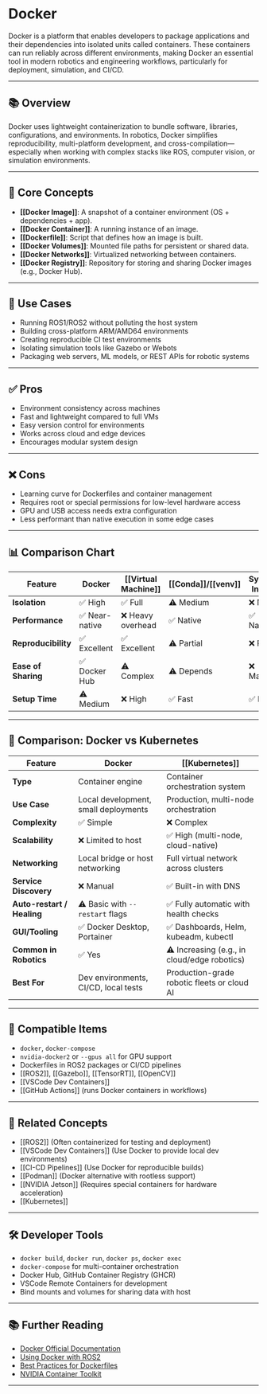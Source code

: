 # Docker

Docker is a platform that enables developers to package applications and their dependencies into isolated units called containers. These containers can run reliably across different environments, making Docker an essential tool in modern robotics and engineering workflows, particularly for deployment, simulation, and CI/CD.

---

## 📚 Overview

Docker uses lightweight containerization to bundle software, libraries, configurations, and environments. In robotics, Docker simplifies reproducibility, multi-platform development, and cross-compilation—especially when working with complex stacks like ROS, computer vision, or simulation environments.

---

## 🧠 Core Concepts

- **[[Docker Image]]**: A snapshot of a container environment (OS + dependencies + app).
- **[[Docker Container]]**: A running instance of an image.
- **[[Dockerfile]]**: Script that defines how an image is built.
- **[[Docker Volumes]]**: Mounted file paths for persistent or shared data.
- **[[Docker Networks]]**: Virtualized networking between containers.
- **[[Docker Registry]]**: Repository for storing and sharing Docker images (e.g., Docker Hub).

---

## 🧰 Use Cases

- Running ROS1/ROS2 without polluting the host system
- Building cross-platform ARM/AMD64 environments
- Creating reproducible CI test environments
- Isolating simulation tools like Gazebo or Webots
- Packaging web servers, ML models, or REST APIs for robotic systems

---

## ✅ Pros

- Environment consistency across machines
- Fast and lightweight compared to full VMs
- Easy version control for environments
- Works across cloud and edge devices
- Encourages modular system design

---

## ❌ Cons

- Learning curve for Dockerfiles and container management
- Requires root or special permissions for low-level hardware access
- GPU and USB access needs extra configuration
- Less performant than native execution in some edge cases

---

## 📊 Comparison Chart

| Feature               | Docker                  | [[Virtual Machine]]         | [[Conda]]/[[venv]]           | System Install        |
|-----------------------|-------------------------|--------------------------|----------------------|------------------------|
| **Isolation**         | ✅ High                 | ✅ Full                 | ⚠️ Medium           | ❌ None               |
| **Performance**       | ✅ Near-native           | ❌ Heavy overhead        | ✅ Native            | ✅ Native              |
| **Reproducibility**   | ✅ Excellent             | ✅ Excellent             | ⚠️ Partial           | ❌ Poor               |
| **Ease of Sharing**   | ✅ Docker Hub            | ⚠️ Complex              | ⚠️ Depends           | ❌ Manual             |
| **Setup Time**        | ⚠️ Medium               | ❌ High                 | ✅ Fast              | ✅ Fast                |

---


## 🤖 Comparison: Docker vs Kubernetes

| Feature                     | Docker                              | [[Kubernetes]]                                  |
|-----------------------------|--------------------------------------|---------------------------------------------|
| **Type**                    | Container engine                     | Container orchestration system              |
| **Use Case**                | Local development, small deployments | Production, multi-node orchestration        |
| **Complexity**              | ✅ Simple                            | ❌ Complex                                  |
| **Scalability**             | ❌ Limited to host                   | ✅ High (multi-node, cloud-native)          |
| **Networking**              | Local bridge or host networking      | Full virtual network across clusters        |
| **Service Discovery**       | ❌ Manual                            | ✅ Built-in with DNS                        |
| **Auto-restart / Healing**  | ⚠️ Basic with `--restart` flags     | ✅ Fully automatic with health checks       |
| **GUI/Tooling**             | ✅ Docker Desktop, Portainer         | ✅ Dashboards, Helm, kubeadm, kubectl       |
| **Common in Robotics**      | ✅ Yes                               | ⚠️ Increasing (e.g., in cloud/edge robotics)|
| **Best For**                | Dev environments, CI/CD, local tests | Production-grade robotic fleets or cloud AI |

---

## 🔧 Compatible Items

- `docker`, `docker-compose`
- `nvidia-docker2` or `--gpus all` for GPU support
- Dockerfiles in ROS2 packages or CI/CD pipelines
- [[ROS2]], [[Gazebo]], [[TensorRT]], [[OpenCV]]
- [[VSCode Dev Containers]]
- [[GitHub Actions]] (runs Docker containers in workflows)

---

## 🔗 Related Concepts

- [[ROS2]] (Often containerized for testing and deployment)
- [[VSCode Dev Containers]] (Use Docker to provide local dev environments)
- [[CI-CD Pipelines]] (Use Docker for reproducible builds)
- [[Podman]] (Docker alternative with rootless support)
- [[NVIDIA Jetson]] (Requires special containers for hardware acceleration)
- [[Kubernetes]]

---

## 🛠 Developer Tools

- `docker build`, `docker run`, `docker ps`, `docker exec`
- `docker-compose` for multi-container orchestration
- Docker Hub, GitHub Container Registry (GHCR)
- VSCode Remote Containers for development
- Bind mounts and volumes for sharing data with host

---

## 📚 Further Reading

- [Docker Official Documentation](https://docs.docker.com/)
- [Using Docker with ROS2](https://docs.ros.org/en/foxy/How-To-Guides/Working-with-Docker.html)
- [Best Practices for Dockerfiles](https://docs.docker.com/develop/develop-images/dockerfile_best-practices/)
- [NVIDIA Container Toolkit](https://docs.nvidia.com/datacenter/cloud-native/container-toolkit/)

---
